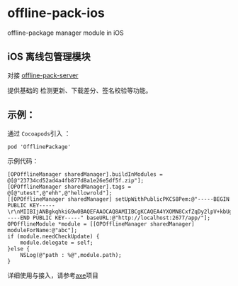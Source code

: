 # offline-pack-ios

offline-package manager module in iOS 

## iOS 离线包管理模块

对接 [offline-pack-server](https://github.com/CodingForMoney/offline-pack-server)

提供基础的 检测更新、下载差分、签名校验等功能。

## 示例：

通过 `Cocoapods`引入 ：

	pod 'OfflinePackage'
	
示例代码：

	[OPOfflineManager sharedManager].buildInModules = @[@"23734cd52ad4a4fb877d8a1e26e5df5f.zip"];
	[OPOfflineManager sharedManager].tags = @[@"utest",@"ehh",@"hellowrold"];
    [[OPOfflineManager sharedManager] setUpWithPublicPKCS8Pem:@"-----BEGIN PUBLIC KEY-----\r\nMIIBIjANBgkqhkiG9w0BAQEFAAOCAQ8AMIIBCgKCAQEA4YXOMN8CxfZqDy2lpV+kbUgE4knWCG4k0M5/+lzOoEWl9eoohXw0Ln3dY0Cjx2EGsVCR5KzZVIfjRCiyQwdd8QYpmXwkXwbSq4hLtRPMN/411WN/zTgycaDEXlgqz5YZ3RReQzdzqj/KkLvwjFvaW6Q57CeEM52VaRhtYzMIU0WJuUwhsDKODg8jYzAOp3n+gKdUToOGiC/wG9HyU/0qt37gA/eHgRjOUcNJ1KT085+ddTGKHyopN+cTtNQ0nq+nzj5ZhF3Zl6iQ92JWSV9ERE62CvX+dPnyVWjOc/1jmcDgcaejJldFGLc2DjRMn148LM93kLDeCw35vhZTQeS+AwIDAQAB-----END PUBLIC KEY-----" baseURL:@"http://localhost:2677/app/"];
    OPOfflineModule *module = [[OPOfflineManager sharedManager] moduleForName:@"abc"];
    if (module.needCheckUpdate) {
        module.delegate = self;
    }else {
    	NSLog(@"path : %@",module.path);
    }
    
详细使用与接入，请参考[axe](https://github.com/axe-org/axe)项目